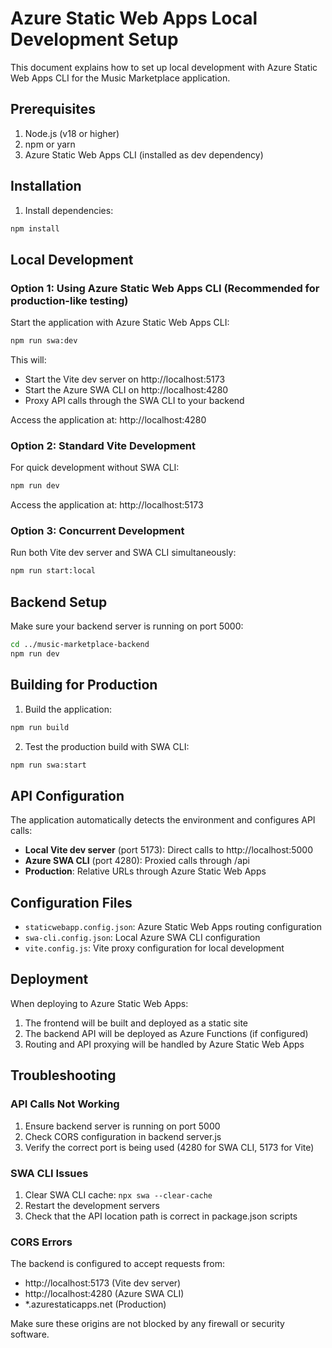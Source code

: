# Azure Static Web Apps Local Development Setup

This document explains how to set up local development with Azure Static Web Apps CLI for the Music Marketplace application.

## Prerequisites

1. Node.js (v18 or higher)
2. npm or yarn
3. Azure Static Web Apps CLI (installed as dev dependency)

## Installation

1. Install dependencies:
```bash
npm install
```

## Local Development

### Option 1: Using Azure Static Web Apps CLI (Recommended for production-like testing)

Start the application with Azure Static Web Apps CLI:
```bash
npm run swa:dev
```

This will:
- Start the Vite dev server on http://localhost:5173
- Start the Azure SWA CLI on http://localhost:4280
- Proxy API calls through the SWA CLI to your backend

Access the application at: http://localhost:4280

### Option 2: Standard Vite Development

For quick development without SWA CLI:
```bash
npm run dev
```

Access the application at: http://localhost:5173

### Option 3: Concurrent Development

Run both Vite dev server and SWA CLI simultaneously:
```bash
npm run start:local
```

## Backend Setup

Make sure your backend server is running on port 5000:
```bash
cd ../music-marketplace-backend
npm run dev
```

## Building for Production

1. Build the application:
```bash
npm run build
```

2. Test the production build with SWA CLI:
```bash
npm run swa:start
```

## API Configuration

The application automatically detects the environment and configures API calls:

- **Local Vite dev server** (port 5173): Direct calls to http://localhost:5000
- **Azure SWA CLI** (port 4280): Proxied calls through /api
- **Production**: Relative URLs through Azure Static Web Apps

## Configuration Files

- `staticwebapp.config.json`: Azure Static Web Apps routing configuration
- `swa-cli.config.json`: Local Azure SWA CLI configuration
- `vite.config.js`: Vite proxy configuration for local development

## Deployment

When deploying to Azure Static Web Apps:

1. The frontend will be built and deployed as a static site
2. The backend API will be deployed as Azure Functions (if configured)
3. Routing and API proxying will be handled by Azure Static Web Apps

## Troubleshooting

### API Calls Not Working

1. Ensure backend server is running on port 5000
2. Check CORS configuration in backend server.js
3. Verify the correct port is being used (4280 for SWA CLI, 5173 for Vite)

### SWA CLI Issues

1. Clear SWA CLI cache: `npx swa --clear-cache`
2. Restart the development servers
3. Check that the API location path is correct in package.json scripts

### CORS Errors

The backend is configured to accept requests from:
- http://localhost:5173 (Vite dev server)
- http://localhost:4280 (Azure SWA CLI)
- *.azurestaticapps.net (Production)

Make sure these origins are not blocked by any firewall or security software.
